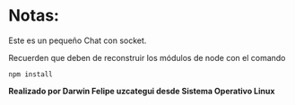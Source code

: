 # Notas:

Este es un pequeño Chat con socket.

Recuerden que deben de reconstruir los módulos de node con el comando

```
npm install
```




**Realizado por Darwin Felipe uzcategui desde Sistema Operativo Linux**
